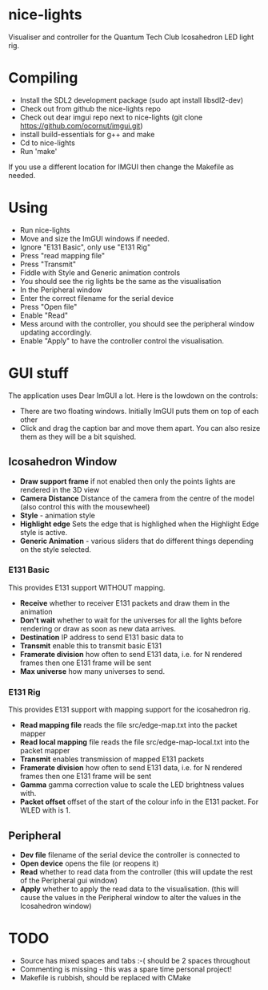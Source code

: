 # nice-lights

Visualiser and controller for the Quantum Tech Club Icosahedron LED light rig.

# Compiling

- Install the SDL2 development package (sudo apt install libsdl2-dev)
- Check out from github the nice-lights repo
- Check out dear imgui repo next to nice-lights (git clone https://github.com/ocornut/imgui.git)
- install build-essentials for g++ and make
- Cd to nice-lights
- Run 'make'

If you use a different location for IMGUI then change the Makefile as needed.

# Using
- Run nice-lights
- Move and size the ImGUI windows if needed.
- Ignore "E131 Basic", only use "E131 Rig"
- Press "read mapping file"
- Press "Transmit"
- Fiddle with Style and Generic animation controls
- You should see the rig lights be the same as the visualisation
- In the Peripheral window
- Enter the correct filename for the serial device
- Press "Open file"
- Enable "Read"
- Mess around with the controller, you should see the peripheral window updating accordingly.
- Enable "Apply" to have the controller control the visualisation.

# GUI stuff

The application uses Dear ImGUI a lot. Here is the lowdown on the controls:
- There are two floating windows. Initially ImGUI puts them on top of each other
- Click and drag the caption bar and move them apart. You can also resize them as they will be a bit squished.

## Icosahedron Window

- **Draw support frame** if not enabled then only the points lights are rendered in the 3D view
- **Camera Distance** Distance of the camera from the centre of the model (also control this with the mousewheel)
- **Style** - animation style
- **Highlight edge** Sets the edge that is highlighed when the Highlight Edge style is active.
- **Generic Animation** - various sliders that do different things depending on the style selected.

### E131 Basic

This provides E131 support WITHOUT mapping.

- **Receive** whether to receiver E131 packets and draw them in the animation
- **Don't wait**  whether to wait for the universes for all the lights before rendering or draw as soon as new data arrives.
- **Destination** IP address to send E131 basic data to
- **Transmit** enable this to transmit basic E131
- **Framerate division** how often to send E131 data, i.e. for N rendered frames then one E131 frame will be sent
- **Max universe** how many universes to send.

### E131 Rig

This provides E131 support with mapping support for the icosahedron rig.

- **Read mapping file** reads the file src/edge-map.txt into the packet mapper
- **Read local mapping** file reads the file src/edge-map-local.txt into the packet mapper
- **Transmit** enables transmission of mapped E131 packets
- **Framerate division** how often to send E131 data, i.e. for N rendered frames then one E131 frame will be sent
- **Gamma** gamma correction value to scale the LED brightness values with.
- **Packet offset** offset of the start of the colour info in the E131 packet. For WLED with is 1.

## Peripheral

- **Dev file** filename of the serial device the controller is connected to
- **Open device** opens the file (or reopens it)
- **Read** whether to read data from the controller (this will update the rest of the Peripheral gui window)
- **Apply** whether to apply the read data to the visualisation. (this will cause the values in the Peripheral window to alter the values in the Icosahedron window)

# TODO
- Source has mixed spaces and tabs :-( should be 2 spaces throughout
- Commenting is missing - this was a spare time personal project!
- Makefile is rubbish, should be replaced with CMake
